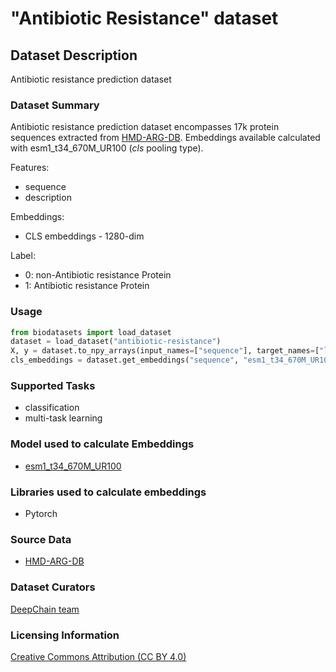 # "Antibiotic Resistance" dataset


## Dataset Description
Antibiotic resistance prediction  dataset

### Dataset Summary

  Antibiotic resistance prediction dataset encompasses 17k protein sequences extracted from [HMD-ARG-DB](http://www.cbrc.kaust.edu.sa/HMDARG/dataset). Embeddings available calculated with esm1_t34_670M_UR100 (_cls_ pooling type).

Features:
 - sequence
 - description


Embeddings:
 - CLS embeddings - 1280-dim

Label:

  - 0: non-Antibiotic resistance Protein
  - 1: Antibiotic resistance Protein

### Usage
```python
from biodatasets import load_dataset
dataset = load_dataset("antibiotic-resistance")
X, y = dataset.to_npy_arrays(input_names=["sequence"], target_names=["label"])
cls_embeddings = dataset.get_embeddings("sequence", "esm1_t34_670M_UR100", "cls")
```

### Supported Tasks
 - classification
 - multi-task learning


### Model used to calculate Embeddings
 - [esm1_t34_670M_UR100](https://pypi.org/project/bio-transformers/)

### Libraries used to calculate embeddings
 - Pytorch


### Source Data

 - [HMD-ARG-DB](http://www.cbrc.kaust.edu.sa/HMDARG/dataset.html)



### Dataset Curators

[DeepChain team](https://deepchain.bio/)

### Licensing Information
[Creative Commons Attribution (CC BY 4.0)]((https://www.uniprot.org/help/license))
